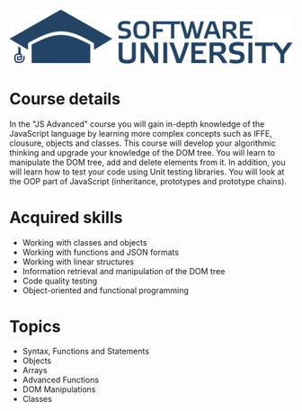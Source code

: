 # <p align="center"> ![alt text](https://github.com/DimoDimchev/SoftUni-Python-Basics/blob/main/SoftUni-Logo.png) <p>
# Course details
In the "JS Advanced" course you will gain in-depth knowledge of the JavaScript language by learning more complex concepts such as IFFE, clousure, objects and classes. This course will develop your algorithmic thinking and upgrade your knowledge of the DOM tree. You will learn to manipulate the DOM tree, add and delete elements from it. In addition, you will learn how to test your code using Unit testing libraries. You will look at the OOP part of JavaScript (inheritance, prototypes and prototype chains).
# Acquired skills 
- Working with classes and objects
- Working with functions and JSON formats
- Working with linear structures
- Information retrieval and manipulation of the DOM tree
- Code quality testing
- Object-oriented and functional programming

# Topics
- Syntax, Functions and Statements
- Objects
- Arrays
- Advanced Functions
- DOM Manipulations
- Classes
